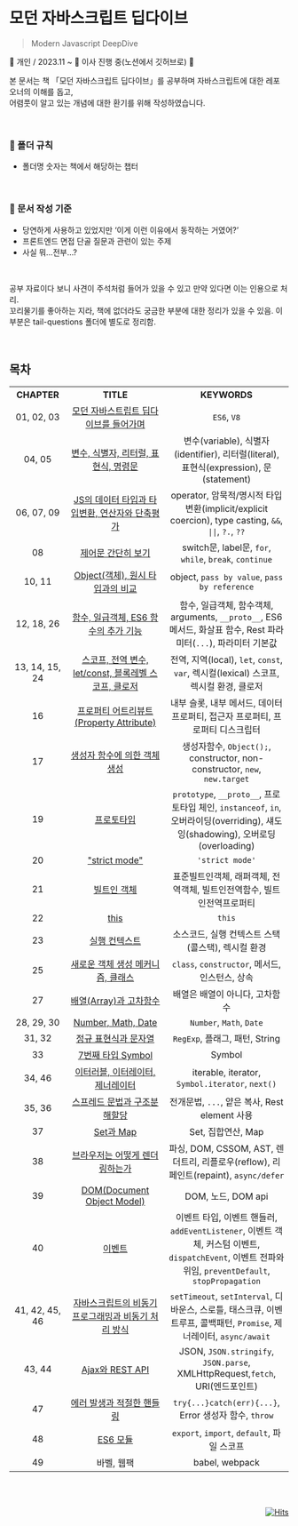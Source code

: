 # 모던 자바스크립트 딥다이브
>Modern Javascript DeepDive

👤 개인 / 2023.11 ~ 🚧 이사 진행 중(노션에서 깃허브로) 🚧

본 문서는 책 「모던 자바스크립트 딥다이브」를 공부하며 자바스크립트에 대한 레포 오너의 이해를 돕고, 
</br>어렴풋이 알고 있는 개념에 대한 환기를 위해 작성하였습니다.

</br>

### 📁 폴더 규칙

- 폴더명 숫자는 책에서 해당하는 챕터

</br>

### 📑 문서 작성 기준

- 당연하게 사용하고 있었지만 ‘이게 이런 이유에서 동작하는 거였어?’
- 프론트엔드 면접 단골 질문과 관련이 있는 주제
- 사실 뭐...전부...?

</br>

공부 자료이다 보니 사견이 주석처럼 들어가 있을 수 있고 만약 있다면 이는 인용으로 처리.
</br>꼬리물기를 좋아하는 지라, 책에 없더라도 궁금한 부분에 대한 정리가 있을 수 있음. 이 부분은 tail-questions 폴더에 별도로 정리함. 

</br>


## 목차
<table>
<tr>
  
<th align="center" width="150">
CHAPTER
</th>
  
<th align="center" width="420">
TITLE
</th>
  
<th align="center" width="410">
KEYWORDS
</th>

</tr>
  
<tr>
<td align="center">
01, 02, 03
</td>
<td align="center">
<a href="https://github.com/agnes0304/modern-javascript-deepdive-docs/tree/main/01-02-03-introduction">모던 자바스트립트 딥다이브를 들어가며</a>
</td>
<td align="center">
<code>ES6</code>, <code>V8</code>
</td>
</tr>

<tr>
<td align="center">
04, 05
</td>
<td align="center">
<a href="https://github.com/agnes0304/modern-javascript-deepdive-docs/tree/main/04-05-variable-expression-statement">변수, 식별자, 리터럴, 표현식, 명령문</a>
</td>
<td align="center">
변수(variable), 식별자(identifier), 리터럴(literal), 표현식(expression), 문(statement)
</td>
</tr>

<tr>
<td align="center">
06, 07, 09
</td>
<td align="center">
<a href="https://github.com/agnes0304/modern-javascript-deepdive-docs/tree/main/06-07-09-type-operators-typeCoercion">JS의 데이터 타입과 타입변환, 연산자와 단축평가</a>
</td>
<td align="center">
operator, 암묵적/명시적 타입변환(implicit/explicit coercion), type casting, <code>&&</code>, <code>||</code>, <code>?.</code>, <code>??</code>
</td>
</tr>

<tr>
<td align="center">
08
</td>
<td align="center">
<a href="https://github.com/agnes0304/modern-javascript-deepdive-docs/tree/main/08-control-flow-statements">제어문 간단히 보기</a>
</td>
<td align="center">
switch문, label문, <code>for</code>, <code>while</code>, <code>break</code>, <code>continue</code>
</td>
</tr>

<tr>
<td align="center">
10, 11
</td>
<td align="center">
<a href="https://github.com/agnes0304/modern-javascript-deepdive-docs/tree/main/10-11-object-comparison-to-primitive">Object(객체), 원시 타입과의 비교</a>
</td>
<td align="center">
object, <code>pass by value</code>, <code>pass by reference</code>
</td>
</tr>

<tr>
<td align="center">
12, 18, 26
</td>
<td align="center">
<a href="https://github.com/agnes0304/modern-javascript-deepdive-docs/blob/main/12-18-26-function-firstClassObject-es6Function/README.md">함수, 일급객체, ES6 함수의 추가 기능</a>
</td>
<td align="center">
함수, 일급객체, 함수객체, arguments, <code>__proto__</code>, ES6 메서드, 화살표 함수, Rest 파라미터(<code>...</code>), 파라미터 기본값
</td>
</tr>

<tr>
<td align="center">
13, 14, 15, 24
</td>
<td align="center">
<a href="https://github.com/agnes0304/modern-javascript-deepdive-docs/blob/main/13-14-15-24-scope-global-let-const-block-closure/README.md">스코프, 전역 변수, let/const, 블록레벨 스코프, 클로저</a>
</td>
<td align="center">
전역, 지역(local), <code>let</code>, <code>const</code>, <code>var</code>, 렉시컬(lexical) 스코프, 렉시컬 환경, 클로저
</td>
</tr>

<tr>
<td align="center">
16
</td>
<td align="center">
<a href="https://github.com/agnes0304/modern-javascript-deepdive-docs/blob/main/16-property-attribute/README.md">프로퍼티 어트리뷰트(Property Attribute)</a>
</td>
<td align="center">
내부 슬롯, 내부 메서드, 데이터 프로퍼티, 접근자 프로퍼티, 프로퍼티 디스크립터
</td>
</tr>

<tr>
<td align="center">
17
</td>
<td align="center">
<a href="https://github.com/agnes0304/modern-javascript-deepdive-docs/blob/main/17-constructor/README.md">생성자 함수에 의한 객체 생성</a>
</td>
<td align="center">
생성자함수, <code>Object();</code>, constructor, non-constructor, <code>new</code>, <code>new.target</code>
</td>
</tr>

<tr>
<td align="center">
19
</td>
<td align="center">
<a href="https://github.com/agnes0304/modern-javascript-deepdive-docs/blob/main/19-prototype/README.md">프로토타입</a>
</td>
<td align="center">
<code>prototype</code>, <code>__proto__</code>, 프로토타입 체인, <code>instanceof</code>, <code>in</code>, 오버라이딩(overriding), 섀도잉(shadowing), 오버로딩(overloading)
</td>
</tr>

<tr>
<td align="center">
20
</td>
<td align="center">
<a href="https://github.com/agnes0304/modern-javascript-deepdive-docs/tree/main/20-strictMode">"strict mode"</a>
</td>
<td align="center">
<code>'strict mode'</code>
</td>
</tr>

<tr>
<td align="center">
21
</td>
<td align="center">
<a href="https://github.com/agnes0304/modern-javascript-deepdive-docs/tree/main/21-builtInObject">빌트인 객체</a>
</td>
<td align="center">
표준빌트인객체, 래퍼객체, 전역객체, 빌트인전역함수, 빌트인전역프로퍼티
</td>
</tr>

<tr>
<td align="center">
22
</td>
<td align="center">
<a href="https://github.com/agnes0304/modern-javascript-deepdive-docs/tree/main/22-this">this</a>
</td>
<td align="center">
<code>this</code>
</td>
</tr>

<tr>
<td align="center">
23
</td>
<td align="center">
<a href="https://github.com/agnes0304/modern-javascript-deepdive-docs/tree/main/23-executionContext">실행 컨텍스트</a>
</td>
<td align="center">
소스코드, 실행 컨텍스트 스택(콜스택), 렉시컬 환경
</td>
</tr>

<tr>
<td align="center">
25
</td>
<td align="center">
<a href="https://github.com/agnes0304/modern-javascript-deepdive-docs/blob/main/25-class/README.md">새로운 객체 생성 메커니즘, 클래스</a>
</td>
<td align="center">
<code>class</code>, <code>constructor</code>, 메서드, 인스턴스, 상속
</td>
</tr>

<tr>
<td align="center">
27
</td>
<td align="center">
<a href="https://github.com/agnes0304/modern-javascript-deepdive-docs/blob/main/27-array/README.md">배열(Array)과 고차함수</a>
</td>
<td align="center">
배열은 배열이 아니다, 고차함수
</td>
</tr>

<tr>
<td align="center">
28, 29, 30
</td>
<td align="center">
<a href="https://github.com/agnes0304/modern-javascript-deepdive-docs/blob/main/28-29-30-number-math-date/README.md">Number, Math, Date</a>
</td>
<td align="center">
<code>Number</code>, <code>Math</code>, <code>Date</code>
</td>
</tr>

<tr>
<td align="center">
31, 32
</td>
<td align="center">
<a href="https://github.com/agnes0304/modern-javascript-deepdive-docs/blob/main/31-32-regExp-string/README.md">정규 표현식과 문자열</a>
</td>
<td align="center">
<code>RegExp</code>, 플래그, 패턴, String
</td>
</tr>

<tr>
<td align="center">
33
</td>
<td align="center">
<a href="https://github.com/agnes0304/modern-javascript-deepdive-docs/blob/main/33-symbol/README.md">7번째 타입 Symbol</a>
</td>
<td align="center">
Symbol
</td>
</tr>

<tr>
<td align="center">
34, 46
</td>
<td align="center">
<a href="https://github.com/agnes0304/modern-javascript-deepdive-docs/blob/main/34-46-iterable-generator/README.md">이터러블, 이터레이터, 제너레이터</a>
</td>
<td align="center">
iterable, iterator, <code>Symbol.iterator</code>, <code>next()</code> 
</td>
</tr>
<tr>
<td align="center">
35, 36
</td>
<td align="center">
<a href="https://github.com/agnes0304/modern-javascript-deepdive-docs/blob/main/35-36-spread-destructuring/README.md">스프레드 문법과 구조분해할당</a>
</td>
<td align="center">
전개문법, <code>...</code>, 얕은 복사, Rest element 사용
</td>
</tr>

<tr>
<td align="center">
37
</td>
<td align="center">
<a href="https://github.com/agnes0304/modern-javascript-deepdive-docs/blob/main/37-set-map/README.md">Set과 Map</a>
</td>
<td align="center">
Set, 집합연산, Map
</td>
</tr>

<tr>
<td align="center">
38
</td>
<td align="center">
<a href="https://github.com/agnes0304/modern-javascript-deepdive-docs/blob/main/38-browser-rendering/README.md">브라우저는 어떻게 렌더링하는가</a>
</td>
<td align="center">
파싱, DOM, CSSOM, AST, 렌더트리, 리플로우(reflow), 리페인트(repaint), <code>async/defer</code>
</td>
</tr>

<tr>
<td align="center">
39
</td>
<td align="center">
<a href="https://github.com/agnes0304/modern-javascript-deepdive-docs/blob/main/39-dom/README.md">DOM(Document Object Model)</a>
</td>
<td align="center">
DOM, 노드, DOM api
</td>
</tr>

<tr>
<td align="center">
40
</td>
<td align="center">
<a href="https://github.com/agnes0304/modern-javascript-deepdive-docs/blob/main/40-event/README.md">이벤트</a>
</td>
<td align="center">
이벤트 타입, 이벤트 핸들러, <code>addEventListener</code>, 이벤트 객체, 커스텀 이벤트, <code>dispatchEvent</code>, 이벤트 전파와 위임, <code>preventDefault</code>, <code>stopPropagation</code>
</td>
</tr>

<tr>
<td align="center">
41, 42, 45, 46
</td>
<td align="center">
<a href="https://github.com/agnes0304/modern-javascript-deepdive-docs/blob/main/42-45-46-async-promise-generator-await/README.md">자바스크립트의 비동기 프로그래밍과 비동기 처리 방식</a>
</td>
<td align="center">
<code>setTimeout</code>, <code>setInterval</code>, 디바운스, 스로틀, 태스크큐, 이벤트루프, 콜백패턴, <code>Promise</code>, 제너레이터, <code>async/await</code>
</td>
</tr>


<tr>
<td align="center">
43, 44
</td>
<td align="center">
<a href="https://github.com/agnes0304/modern-javascript-deepdive-docs/blob/main/43-44-ajax-restApi/README.md">Ajax와 REST API</a>
</td>
<td align="center">
JSON, <code>JSON.stringify</code>, <code>JSON.parse</code>, XMLHttpRequest,<code>fetch</code>, URI(엔드포인트)
</td>
</tr>

<tr>
<td align="center">
47
</td>
<td align="center">
<a href="https://github.com/agnes0304/modern-javascript-deepdive-docs/blob/main/47-error/README.md">에러 발생과 적절한 핸들링</a>
</td>
<td align="center">
<code>try{...}catch(err){...}</code>, Error 생성자 함수, <code>throw</code>
</td>
</tr>

<tr>
<td align="center">
48
</td>
<td align="center">
<a href="https://github.com/agnes0304/modern-javascript-deepdive-docs/blob/main/48-module/README.md">ES6 모듈</a>
</td>
<td align="center">
<code>export</code>, <code>import</code>, <code>default</code>, 파일 스코프
</td>
</tr>

<tr>
<td align="center">
49
</td>
<td align="center">
바벨, 웹팩
</td>
<td align="center">
babel, webpack
</td>
</tr>

</table>







</br>
</br>

<div align="right">

[![Hits](https://hits.seeyoufarm.com/api/count/incr/badge.svg?url=https%3A%2F%2Fgithub.com%2Fagnes0304%2Fmodern-javascript-deepdive-docs&count_bg=%23232323&title_bg=%23232323&icon=javascript.svg&icon_color=%23F7DF1E&title=HI&edge_flat=false)](https://hits.seeyoufarm.com)
  
</div>

